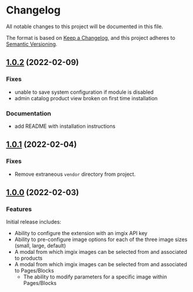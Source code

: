 # Changelog

All notable changes to this project will be documented in this file.

The format is based on [Keep a Changelog](https://keepachangelog.com/en/1.0.0/),
and this project adheres to [Semantic Versioning](https://semver.org/spec/v2.0.0.html).

## [1.0.2](https://github.com/imgix/magento/compare/v1.0.1...v1.0.2) (2022-02-09)

### Fixes

- unable to save system configuration if module is disabled
- admin catalog product view broken on first time installation

### Documentation

- add README with installation instructions

## [1.0.1](https://github.com/imgix/magento/compare/v1.0.0...v1.0.1) (2022-02-04)

### Fixes

- Remove extraneous `vendor` directory from project.

## [1.0.0](https://github.com/imgix/magento/compare/7f3ce203846b1592bba0ba7471573ede61d0b997...v1.0.0) (2022-02-03)

### Features

Initial release includes:
- Ability to configure the extension with an imgix API key
- Ability to pre-configure image options for each of the three image sizes (small, large, default)
- A modal from which imgix images can be selected from and associated to products
- A modal from which imgix images can be selected from and associated to Pages/Blocks
  - The ability to modify parameters for a specific image within Pages/Blocks
